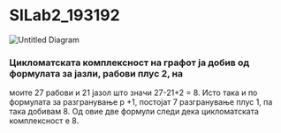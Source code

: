 # SILab2_193192

![Untitled Diagram](https://user-images.githubusercontent.com/81776320/120118847-f08c9e00-c194-11eb-9c9e-d41104b547fb.png)


### Цикломатската комплексност на графот ја добив од формулата за јазли, рабови плус 2, на 
моите 27 рабови и 21 јазол што значи 27-21+2 = 8. 
Исто така и по формулата за разгранување p +1, постојат 7 разгранување плус 1, па така 
добивам 8. Од овие две формули следи дека цикломатската комплексност е 8.

